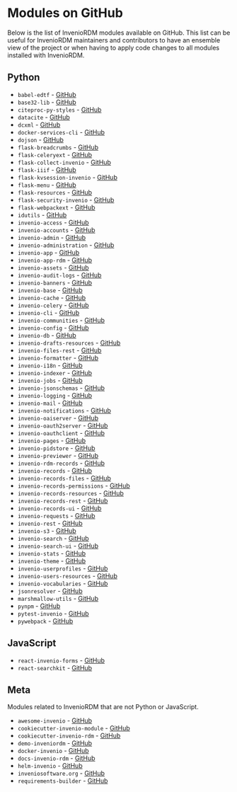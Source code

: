 # Modules on GitHub

Below is the list of InvenioRDM modules available on GitHub. This list can be useful for InvenioRDM maintainers and contributors to have an ensemble view of the project or when having to apply code changes to all modules installed with InvenioRDM.

## Python

* `babel-edtf` - [GitHub](https://github.com/inveniosoftware/babel-edtf)
* `base32-lib` - [GitHub](https://github.com/inveniosoftware/base32-lib)
* `citeproc-py-styles` - [GitHub](https://github.com/inveniosoftware/citeproc-py-styles)
* `datacite` - [GitHub](https://github.com/inveniosoftware/datacite)
* `dcxml` - [GitHub](https://github.com/inveniosoftware/dcxml)
* `docker-services-cli` - [GitHub](https://github.com/inveniosoftware/docker-services-cli)
* `dojson` - [GitHub](https://github.com/inveniosoftware/dojson)
* `flask-breadcrumbs` - [GitHub](https://github.com/inveniosoftware/flask-breadcrumbs)
* `flask-celeryext` - [GitHub](https://github.com/inveniosoftware/flask-celeryext)
* `flask-collect-invenio` - [GitHub](https://github.com/inveniosoftware/flask-collect-invenio)
* `flask-iiif` - [GitHub](https://github.com/inveniosoftware/flask-iiif)
* `flask-kvsession-invenio` - [GitHub](https://github.com/inveniosoftware/flask-kvsession)
* `flask-menu` - [GitHub](https://github.com/inveniosoftware/flask-menu)
* `flask-resources` - [GitHub](https://github.com/inveniosoftware/flask-resources)
* `flask-security-invenio` - [GitHub](https://github.com/inveniosoftware/flask-security-invenio)
* `flask-webpackext` - [GitHub](https://github.com/inveniosoftware/flask-webpackext)
* `idutils` - [GitHub](https://github.com/inveniosoftware/idutils)
* `invenio-access` - [GitHub](https://github.com/inveniosoftware/invenio-access)
* `invenio-accounts` - [GitHub](https://github.com/inveniosoftware/invenio-accounts)
* `invenio-admin` - [GitHub](https://github.com/inveniosoftware/invenio-admin)
* `invenio-administration` - [GitHub](https://github.com/inveniosoftware/invenio-administration)
* `invenio-app` - [GitHub](https://github.com/inveniosoftware/invenio-app)
* `invenio-app-rdm` - [GitHub](https://github.com/inveniosoftware/invenio-app-rdm)
* `invenio-assets` - [GitHub](https://github.com/inveniosoftware/invenio-assets)
* `invenio-audit-logs` - [GitHub](https://github.com/inveniosoftware/invenio-audit-logs)
* `invenio-banners` - [GitHub](https://github.com/inveniosoftware/invenio-banners)
* `invenio-base` - [GitHub](https://github.com/inveniosoftware/invenio-base)
* `invenio-cache` - [GitHub](https://github.com/inveniosoftware/invenio-cache)
* `invenio-celery` - [GitHub](https://github.com/inveniosoftware/invenio-celery)
* `invenio-cli` - [GitHub](https://github.com/inveniosoftware/invenio-cli)
* `invenio-communities` - [GitHub](https://github.com/inveniosoftware/invenio-communities)
* `invenio-config` - [GitHub](https://github.com/inveniosoftware/invenio-config)
* `invenio-db` - [GitHub](https://github.com/inveniosoftware/invenio-db)
* `invenio-drafts-resources` - [GitHub](https://github.com/inveniosoftware/invenio-drafts-resources)
* `invenio-files-rest` - [GitHub](https://github.com/inveniosoftware/invenio-files-rest)
* `invenio-formatter` - [GitHub](https://github.com/inveniosoftware/invenio-formatter)
* `invenio-i18n` - [GitHub](https://github.com/inveniosoftware/invenio-i18n)
* `invenio-indexer` - [GitHub](https://github.com/inveniosoftware/invenio-indexer)
* `invenio-jobs` - [GitHub](https://github.com/inveniosoftware/invenio-jobs)
* `invenio-jsonschemas` - [GitHub](https://github.com/inveniosoftware/invenio-jsonschemas)
* `invenio-logging` - [GitHub](https://github.com/inveniosoftware/invenio-logging)
* `invenio-mail` - [GitHub](https://github.com/inveniosoftware/invenio-mail)
* `invenio-notifications` - [GitHub](https://github.com/inveniosoftware/invenio-notifications)
* `invenio-oaiserver` - [GitHub](https://github.com/inveniosoftware/invenio-oaiserver)
* `invenio-oauth2server` - [GitHub](https://github.com/inveniosoftware/invenio-oauth2server)
* `invenio-oauthclient` - [GitHub](https://github.com/inveniosoftware/invenio-oauthclient)
* `invenio-pages` - [GitHub](https://github.com/inveniosoftware/invenio-pages)
* `invenio-pidstore` - [GitHub](https://github.com/inveniosoftware/invenio-pidstore)
* `invenio-previewer` - [GitHub](https://github.com/inveniosoftware/invenio-previewer)
* `invenio-rdm-records` - [GitHub](https://github.com/inveniosoftware/invenio-rdm-records)
* `invenio-records` - [GitHub](https://github.com/inveniosoftware/invenio-records)
* `invenio-records-files` - [GitHub](https://github.com/inveniosoftware/invenio-records-files)
* `invenio-records-permissions` - [GitHub](https://github.com/inveniosoftware/invenio-records-permissions)
* `invenio-records-resources` - [GitHub](https://github.com/inveniosoftware/invenio-records-resources)
* `invenio-records-rest` - [GitHub](https://github.com/inveniosoftware/invenio-records-rest)
* `invenio-records-ui` - [GitHub](https://github.com/inveniosoftware/invenio-records-ui)
* `invenio-requests` - [GitHub](https://github.com/inveniosoftware/invenio-requests)
* `invenio-rest` - [GitHub](https://github.com/inveniosoftware/invenio-rest)
* `invenio-s3` - [GitHub](https://github.com/inveniosoftware/invenio-s3)
* `invenio-search` - [GitHub](https://github.com/inveniosoftware/invenio-search)
* `invenio-search-ui` - [GitHub](https://github.com/inveniosoftware/invenio-search-ui)
* `invenio-stats` - [GitHub](https://github.com/inveniosoftware/invenio-stats)
* `invenio-theme` - [GitHub](https://github.com/inveniosoftware/invenio-theme)
* `invenio-userprofiles` - [GitHub](https://github.com/inveniosoftware/invenio-userprofiles)
* `invenio-users-resources` - [GitHub](https://github.com/inveniosoftware/invenio-users-resources)
* `invenio-vocabularies` - [GitHub](https://github.com/inveniosoftware/invenio-vocabularies)
* `jsonresolver` - [GitHub](https://github.com/inveniosoftware/jsonresolver)
* `marshmallow-utils` - [GitHub](https://github.com/inveniosoftware/marshmallow-utils)
* `pynpm` - [GitHub](https://github.com/inveniosoftware/pynpm)
* `pytest-invenio` - [GitHub](https://github.com/inveniosoftware/pytest-invenio)
* `pywebpack` - [GitHub](https://github.com/inveniosoftware/pywebpack)

## JavaScript

* `react-invenio-forms` - [GitHub](https://github.com/inveniosoftware/react-invenio-forms)
* `react-searchkit` - [GitHub](https://github.com/inveniosoftware/react-searchkit)

## Meta

Modules related to InvenioRDM that are not Python or JavaScript.

* `awesome-invenio` - [GitHub](https://github.com/inveniosoftware/awesome-invenio)
* `cookiecutter-invenio-module` - [GitHub](https://github.com/inveniosoftware/cookiecutter-invenio-module)
* `cookiecutter-invenio-rdm` - [GitHub](https://github.com/inveniosoftware/cookiecutter-invenio-rdm)
* `demo-inveniordm` - [GitHub](https://github.com/inveniosoftware/demo-inveniordm)
* `docker-invenio` - [GitHub](https://github.com/inveniosoftware/docker-invenio)
* `docs-invenio-rdm` - [GitHub](https://github.com/inveniosoftware/docs-invenio-rdm)
* `helm-invenio` - [GitHub](https://github.com/inveniosoftware/helm-invenio)
* `inveniosoftware.org` - [GitHub](https://github.com/inveniosoftware/inveniosoftware.org)
* `requirements-builder` - [GitHub](https://github.com/inveniosoftware/requirements-builder)
